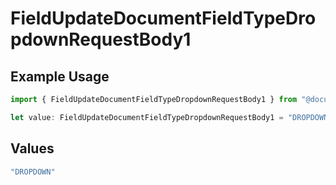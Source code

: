 # FieldUpdateDocumentFieldTypeDropdownRequestBody1

## Example Usage

```typescript
import { FieldUpdateDocumentFieldTypeDropdownRequestBody1 } from "@documenso/sdk-typescript/models/operations";

let value: FieldUpdateDocumentFieldTypeDropdownRequestBody1 = "DROPDOWN";
```

## Values

```typescript
"DROPDOWN"
```